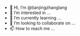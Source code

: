 - 👋 Hi, I’m @tianjingzhanglang
- 👀 I’m interested in ...
- 🌱 I’m currently learning ...
- 💞️ I’m looking to collaborate on ...
- 📫 How to reach me ...

<!---
tianjingzhanglang/tianjingzhanglang is a ✨ special ✨ repository because its `README.md` (this file) appears on your GitHub profile.
You can click the Preview link to take a look at your changes.
--->
